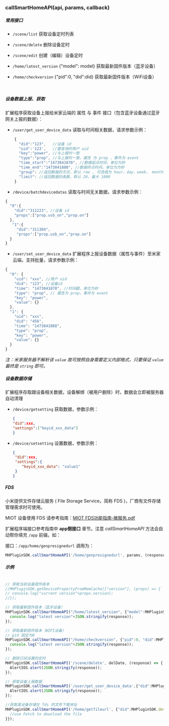 ### callSmartHomeAPI(api, params, callback)



##### 常用接口

- `/scene/list` 获取设备定时列表


- `/scene/delete` 删除设备定时


- `/scene/edit` 创建（编辑）设备定时


- `/home/latest_version`  {"model": model} 获取最新固件版本（蓝牙设备）


- `/home/checkversion`  {"pid":0, "did":did} 获取最新固件版本（WiFi设备）

  ​

##### 设备数据上报、获取 

扩展程序获取设备上报给米家云端的 属性 与 事件 接口（包含蓝牙设备通过蓝牙网关上报的数据）：

- `/user/get_user_device_data`  读取与时间相关数据，请求参数示例：

```javascript
    {
      "did":"123",   //设备 id
      "uid":'123',   //要查询的用户 uid 
      "key":"power", //与上报时一致
      "type":"prop", //与上报时一致，属性 为 prop ，事件为 event
      "time_start":"1473841870", //数据起点时间，单位为秒
      "time_end":"1473841880", //数据终点时间，单位为为秒
      "group": //返回数据的方式，默认 raw , 可选值为 hour、day、week、 month。
      "limit": //返回数据的条数，默认 20，最大 1000
    }
```

- `/device/batchdevicedatas` 读取与时间无关数据，请求参数示例：

```javascript
{
  "0":{
    "did":"311223", //设备 id
    "props":["prop.usb_on","prop.on"]
  },
   "1":{
     "did":"311304",
     "props":["prop.usb_on","prop.on"]
  }
}
```

- `/user/set_user_device_data`   扩展程序上报设备数据（属性与事件）至米家云端，支持批量，请求参数示例：

```javascript
{
  "0": {
    "uid": "xxx", //用户 uid
    "did": "123", //设备id
    "time": "1473841870", //时间戳，单位为秒
    "type": "prop", // 属性为 prop，事件为 event
    "key": "power",
    "value": {} 
  },
  "1": {
    "uid": "xxx",
    "did": "456",
    "time": "1473841888",
    "type": "prop",
    "key": "power",
    "value": {}
  }
}
```

*注：米家服务器不解析该 `value` 故可按照自身需要定义内部格式，只要保证 `value` 最终是 `string` 即可。*	



##### 设备数据存储

扩展程序存取跟设备相关数据，设备解绑（被用户删除）时，数据会立即被服务器自动清理

- `/device/getsetting` 获取数据，参数示例：

  ```json
  {
  "did":xxx,
  "settings":["keyid_xxx_data"]
  }
  ```

- `/device/setsetting` 设置数据，参数示例：

  ```json
  {
   "did":xxx,
   "settings":{
      "keyid_xxx_data": "value1"
   }
  }
  ```



##### FDS

小⽶提供文件存储云服务 ( File Storage Service，简称 FDS )，厂商有文件存储管理需求时可使用。

MIOT 设备使用 FDS 请参考指南：[MIOT FDS功能指南-微服务.pdf](./MIOT%20FDS功能指南-微服务.pdf)

扩展程序端接口参考指南中 **app侧接口** 章节。注意 *callSmartHomeAPI* 方法会自动帮你填充 `/app` 前缀。如：

接口：`/app/home/genpresignedurl` 调用为：

```javascript
MHPluginSDK.callSmartHomeAPI('/home/genpresignedurl', params, (response) => {}});
```



##### 示例

```javascript

// 获取当前设备固件版本
//MHPluginSDK.getDevicePropertyFromMemCache(["version"], (props) => {
// console.log("current version"+props.version);
//});

// 获取最新固件版本（蓝牙设备）
MHPluginSDK.callSmartHomeAPI("/home/latest_version", {"model":MHPluginSDK.deviceModel}, (response) => {
  console.log("latest version"+JSON.stringify(response));
});

// 获取最新固件版本（WIFI设备）
// pid 固定为0
MHPluginSDK.callSmartHomeAPI("/home/checkversion", {"pid":0, "did":MHPluginSDK.deviceId}, (response) => {
  console.log("latest version"+JSON.stringify(response));
});

// 删除已经设置的定时
MHPluginSDK.callSmartHomeAPI('/scene/delete', delDate, (response) => {
  AlertIOS.alert(JSON.stringify(response));
});

// 获取设备上报数据
MHPluginSDK.callSmartHomeAPI('/user/get_user_device_data',{"did":MHPluginSDK.deviceId,"uid":MHPluginSDK.ownerId,"key":"power","type":"prop","time_start":"1473841870","time_end":"1473841880"}, (response) => {
  AlertIOS.alert(JSON.stringify(response));
});

//获取某设备存储在 fds 的文件下载地址
MHPluginSDK.callSmartHomeAPI('/home/getfileurl', {"did":MHPluginSDK.deviceId, "time":1345555512}, (response) => {
  //use Fetch to download the file
}});
```

